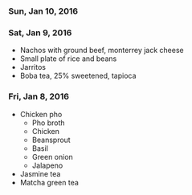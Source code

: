 ### Sun, Jan 10, 2016

### Sat, Jan 9, 2016
- Nachos with ground beef, monterrey jack cheese
- Small plate of rice and beans
- Jarritos
- Boba tea, 25% sweetened, tapioca

### Fri, Jan 8, 2016
- Chicken pho
    - Pho broth
    - Chicken
    - Beansprout
    - Basil
    - Green onion
    - Jalapeno
- Jasmine tea
- Matcha green tea